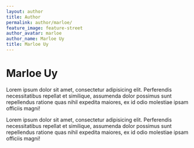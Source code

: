```yaml
---
layout: author
title: Author
permalink: author/marloe/
feature_image: feature-street
author_avatar: marloe
author_name: Marloe Uy
title: Marloe Uy
---
```


# Marloe Uy

Lorem ipsum dolor sit amet, consectetur adipisicing elit. Perferendis necessitatibus repellat et similique, assumenda dolor possimus sunt repellendus ratione quas nihil expedita maiores, ex id odio molestiae ipsam officiis magni!

Lorem ipsum dolor sit amet, consectetur adipisicing elit. Perferendis necessitatibus repellat et similique, assumenda dolor possimus sunt repellendus ratione quas nihil expedita maiores, ex id odio molestiae ipsam officiis magni!
